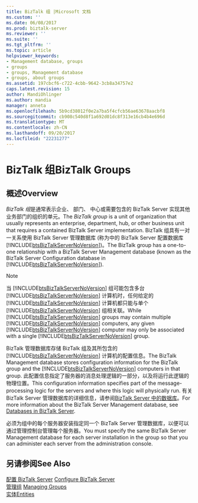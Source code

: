 ```yaml
---
title: BizTalk 组 |Microsoft 文档
ms.custom: ''
ms.date: 06/08/2017
ms.prod: biztalk-server
ms.reviewer: ''
ms.suite: ''
ms.tgt_pltfrm: ''
ms.topic: article
helpviewer_keywords:
- Management database, groups
- groups
- groups, Management database
- groups, about groups
ms.assetid: 197cbcf6-c722-4cbb-9642-3cb8a34757e2
caps.latest.revision: 15
author: MandiOhlinger
ms.author: mandia
manager: anneta
ms.openlocfilehash: 5b9cd38012f0e2a7ba5f4cfcb56ae63678aacbf8
ms.sourcegitcommit: cb908c540d8f1a692d01dc8f313e16cb4b4e696d
ms.translationtype: MT
ms.contentlocale: zh-CN
ms.lasthandoff: 09/20/2017
ms.locfileid: "22231277"
---
```

# <a name="biztalk-groups"></a><span data-ttu-id="be1ab-102">BizTalk 组</span><span class="sxs-lookup"><span data-stu-id="be1ab-102">BizTalk Groups</span></span>

## <a name="overview"></a><span data-ttu-id="be1ab-103">概述</span><span class="sxs-lookup"><span data-stu-id="be1ab-103">Overview</span></span>
<span data-ttu-id="be1ab-104">*BizTalk 组*是通常表示企业、 部门、 中心或需要包含的 BizTalk Server 实现其他业务部门的组织的单元。</span><span class="sxs-lookup"><span data-stu-id="be1ab-104">The *BizTalk group* is a unit of organization that usually represents an enterprise, department, hub, or other business unit that requires a contained BizTalk Server implementation.</span></span> <span data-ttu-id="be1ab-105">BizTalk 组具有一对一关系使用 BizTalk Server 管理数据库 (称为中的 BizTalk Server 配置数据库[!INCLUDE[btsBizTalkServerNoVersion](../includes/btsbiztalkservernoversion-md.md)])。</span><span class="sxs-lookup"><span data-stu-id="be1ab-105">The BizTalk group has a one-to-one relationship with a BizTalk Server Management database (known as the BizTalk Server Configuration database in [!INCLUDE[btsBizTalkServerNoVersion](../includes/btsbiztalkservernoversion-md.md)]).</span></span>  
  
> [!NOTE]
>  <span data-ttu-id="be1ab-106">当 [!INCLUDE[btsBizTalkServerNoVersion](../includes/btsbiztalkservernoversion-md.md)] 组可能包含多台 [!INCLUDE[btsBizTalkServerNoVersion](../includes/btsbiztalkservernoversion-md.md)] 计算机时，任何给定的 [!INCLUDE[btsBizTalkServerNoVersion](../includes/btsbiztalkservernoversion-md.md)] 计算机都只能与单个 [!INCLUDE[btsBizTalkServerNoVersion](../includes/btsbiztalkservernoversion-md.md)] 组相关联。</span><span class="sxs-lookup"><span data-stu-id="be1ab-106">While [!INCLUDE[btsBizTalkServerNoVersion](../includes/btsbiztalkservernoversion-md.md)] groups may contain multiple [!INCLUDE[btsBizTalkServerNoVersion](../includes/btsbiztalkservernoversion-md.md)] computers, any given [!INCLUDE[btsBizTalkServerNoVersion](../includes/btsbiztalkservernoversion-md.md)] computer may only be associated with a single [!INCLUDE[btsBizTalkServerNoVersion](../includes/btsbiztalkservernoversion-md.md)] group.</span></span>  
  
 <span data-ttu-id="be1ab-107">BizTalk 管理数据库存储 BizTalk 组及其所包含的 [!INCLUDE[btsBizTalkServerNoVersion](../includes/btsbiztalkservernoversion-md.md)] 计算机的配置信息。</span><span class="sxs-lookup"><span data-stu-id="be1ab-107">The BizTalk Management database stores configuration information for the BizTalk group and the [!INCLUDE[btsBizTalkServerNoVersion](../includes/btsbiztalkservernoversion-md.md)] computers in that group.</span></span> <span data-ttu-id="be1ab-108">此配置信息指定了服务器的消息处理逻辑的一部分，以及将运行此逻辑的物理位置。</span><span class="sxs-lookup"><span data-stu-id="be1ab-108">This configuration information specifies part of the message-processing logic for the servers and where this logic will physically run.</span></span> <span data-ttu-id="be1ab-109">有关 BizTalk Server 管理数据库的详细信息，请参阅[BizTalk Server 中的数据库](../core/databases-in-biztalk-server.md)。</span><span class="sxs-lookup"><span data-stu-id="be1ab-109">For more information about the BizTalk Server Management database, see [Databases in BizTalk Server](../core/databases-in-biztalk-server.md).</span></span>  
  
 <span data-ttu-id="be1ab-110">必须为组中的每个服务器安装指定同一个 BizTalk Server 管理数据库，以便可以通过管理控制台管理每个服务器。</span><span class="sxs-lookup"><span data-stu-id="be1ab-110">You must specify the same BizTalk Server Management database for each server installation in the group so that you can administer each server from the administration console.</span></span>  
  
## <a name="see-also"></a><span data-ttu-id="be1ab-111">另请参阅</span><span class="sxs-lookup"><span data-stu-id="be1ab-111">See Also</span></span>  
 <span data-ttu-id="be1ab-112">[配置 BizTalk Server](../install-and-config-guides/configure-biztalk-server.md) </span><span class="sxs-lookup"><span data-stu-id="be1ab-112">[Configure BizTalk Server](../install-and-config-guides/configure-biztalk-server.md) </span></span>  
 <span data-ttu-id="be1ab-113">[管理组](../core/managing-groups.md) </span><span class="sxs-lookup"><span data-stu-id="be1ab-113">[Managing Groups](../core/managing-groups.md) </span></span>  
 [<span data-ttu-id="be1ab-114">实体</span><span class="sxs-lookup"><span data-stu-id="be1ab-114">Entities</span></span>](../core/entities.md)